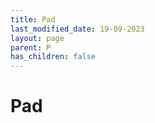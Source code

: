 ```yaml
---
title: Pad
last_modified_date: 19-09-2023
layout: page
parent: P
has_children: false
---
```


Pad
===


